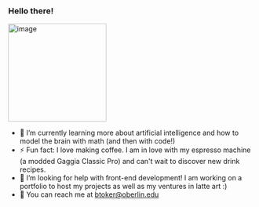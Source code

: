 ### Hello there! 
<img width="200" alt="image" src="https://github.com/ben-toker/ben-toker/assets/117331544/dc6951a0-8c97-419a-bf8b-cab456779ea2">

- 🌱 I’m currently learning more about artificial intelligence and how to model the brain with math (and then with code!)
- ⚡ Fun fact: I love making coffee. I am in love with my espresso machine (a modded Gaggia Classic Pro) and can't wait to discover new drink recipes.
- 🤔 I’m looking for help with front-end development! I am working on a portfolio to host my projects as well as my ventures in latte art :)
- 📨 You can reach me at btoker@oberlin.edu
